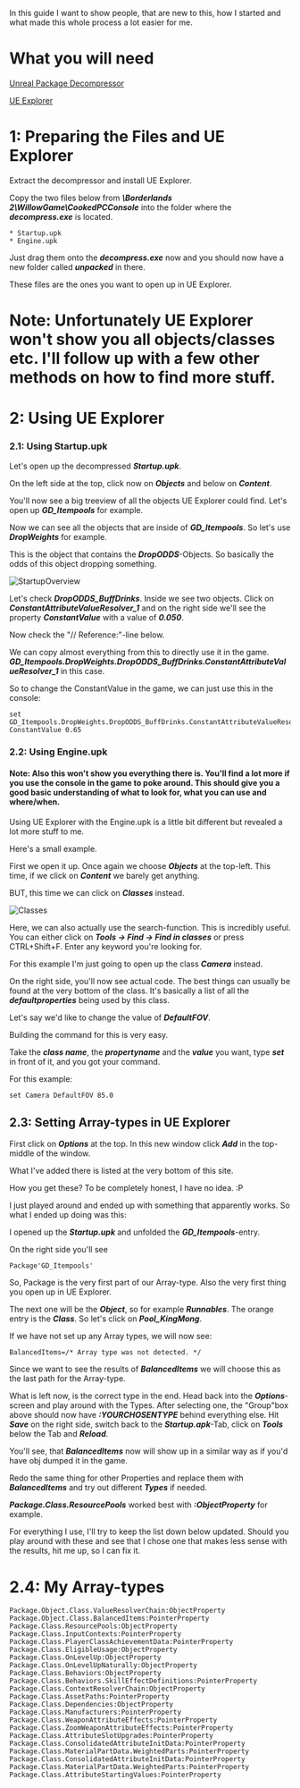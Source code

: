 In this guide I want to show people, that are new to this, how I started and what made this whole process a lot easier for me.

# What you will need

[Unreal Package Decompressor](http://www.gildor.org/downloads)

[UE Explorer](http://eliotvu.com/portfolio/view/21/ue-explorer)


# 1: Preparing the Files and UE Explorer

Extract the decompressor and install UE Explorer.

Copy the two files below from ***\Borderlands 2\WillowGame\CookedPCConsole*** into the folder where the ***decompress.exe*** is located.

	* Startup.upk
	* Engine.upk

Just drag them onto the ***decompress.exe*** now and you should now have a new folder called ***unpacked*** in there.

These files are the ones you want to open up in UE Explorer.

# Note: Unfortunately UE Explorer won't show you all objects/classes etc. I'll follow up with a few other methods on how to find more stuff.

# 2: Using UE Explorer
### 2.1: Using Startup.upk

Let's open up the decompressed ***Startup.upk***.

On the left side at the top, click now on ***Objects*** and below on ***Content***.

You'll now see a big treeview of all the objects UE Explorer could find. Let's open up
***GD_Itempools*** for example.

Now we can see all the objects that are inside of ***GD_Itempools***.
So let's use ***DropWeights*** for example.

This is the object that contains the ***DropODDS***-Objects. So basically the odds of this object dropping something.

![StartupOverview](./images/StartupOverview.png)

Let's check ***DropODDS_BuffDrinks***. Inside we see two objects. Click on ***ConstantAttributeValueResolver_1*** and on the right side we'll see the property ***ConstantValue*** with a value of ***0.050***.

Now check the "// Reference:"-line below.

We can copy almost everything from this to directly use it in the game.
***GD_Itempools.DropWeights.DropODDS_BuffDrinks.ConstantAttributeValueResolver_1*** in this case.

So to change the ConstantValue in the game, we can just use this in the console:

```
set GD_Itempools.DropWeights.DropODDS_BuffDrinks.ConstantAttributeValueResolver_1 ConstantValue 0.65
```

### 2.2: Using Engine.upk
#### Note: Also this won't show you everything there is. You'll find a lot more if you use the console in the game to poke around. This should give you a good basic understanding of what to look for, what you can use and where/when.

Using UE Explorer with the Engine.upk is a little bit different but revealed a lot more stuff to me.

Here's a small example.

First we open it up. Once again we choose ***Objects*** at the top-left.
This time, if we click on ***Content*** we barely get anything.

BUT, this time we can click on ***Classes*** instead.

![Classes](./images/Classes.png)

Here, we can also actually use the search-function. This is incredibly useful.
You can either click on ***Tools -> Find -> Find in classes*** or press CTRL+Shift+F. Enter any keyword you're looking for.

For this example I'm just going to open up the class ***Camera*** instead.

On the right side, you'll now see actual code.
The best things can usually be found at the very bottom of the class. It's basically a list of all the ***defaultproperties*** being used by this class.


Let's say we'd like to change the value of ***DefaultFOV***.

Building the command for this is very easy.

Take the ***class name***, the ***propertyname*** and the ***value*** you want, type ***set*** in front of it, and you got your command.

For this example:

```
set Camera DefaultFOV 85.0
```


## 2.3: Setting Array-types in UE Explorer
First click on ***Options*** at the top. In this new window click ***Add*** in the top-middle of the window.

What I've added there is listed at the very bottom of this site.

How you get these? To be completely honest, I have no idea. :P

I just played around and ended up with something that apparently works.
So what I ended up doing was this:

I opened up the ***Startup.upk*** and unfolded the ***GD_Itempools***-entry.

On the right side you'll see
```
Package'GD_Itempools'
```

So, Package is the very first part of our Array-type. Also the very first thing you open up in UE Explorer.

The next one will be the ***Object***, so for example ***Runnables***.
The orange entry is the ***Class***. So let's click on ***Pool_KingMong***.

If we have not set up any Array types, we will now see:

```
BalancedItems=/* Array type was not detected. */
```

Since we want to see the results of ***BalancedItems*** we will choose this as the last path for the Array-type.

What is left now, is the correct type in the end. Head back into the ***Options***-screen and play around with the Types. After selecting one, the "Group"box above should now have ***:YOURCHOSENTYPE*** behind everything else. Hit ***Save*** on the right side, switch back to the ***Startup.apk***-Tab, click on ***Tools*** below the Tab and ***Reload***.

You'll see, that ***BalancedItems*** now will show up in a similar way as if you'd have obj dumped it in the game.

Redo the same thing for other Properties and replace them with ***BalancedItems*** and try out different ***Types*** if needed.

***Package.Class.ResourcePools*** worked best with ***:ObjectProperty*** for example.


For everything I use, I'll try to keep the list down below updated.
Should you play around with these and see that I chose one that makes less sense with the results, hit me up, so I can fix it.

# 2.4: My Array-types

```
Package.Object.Class.ValueResolverChain:ObjectProperty
Package.Object.Class.BalancedItems:PointerProperty
Package.Class.ResourcePools:ObjectProperty
Package.Class.InputContexts:PointerProperty
Package.Class.PlayerClassAchievementData:PointerProperty
Package.Class.EligibleUsage:ObjectProperty
Package.Class.OnLevelUp:ObjectProperty
Package.Class.OnLevelUpNaturally:ObjectProperty
Package.Class.Behaviors:ObjectProperty
Package.Class.Behaviors.SkillEffectDefinitions:PointerProperty
Package.Class.ContextResolverChain:ObjectProperty
Package.Class.AssetPaths:PointerProperty
Package.Class.Dependencies:ObjectProperty
Package.Class.Manufacturers:PointerProperty
Package.Class.WeaponAttributeEffects:PointerProperty
Package.Class.ZoomWeaponAttributeEffects:PointerProperty
Package.Class.AttributeSlotUpgrades:PointerProperty
Package.Class.ConsolidatedAttributeInitData:PointerProperty
Package.Class.MaterialPartData.WeightedParts:PointerProperty
Package.Class.ConsolidatedAttributeInitData:PointerProperty
Package.Class.MaterialPartData.WeightedParts:PointerProperty
Package.Class.AttributeStartingValues:PointerProperty
```